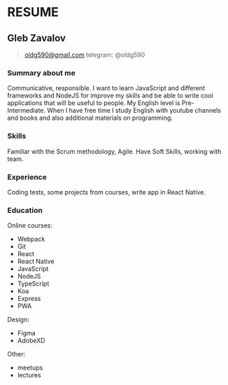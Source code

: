 # RESUME

## Gleb Zavalov

> oldg590@gmail.com telegram: @oldg590

### Summary about me

Communicative, responsible. I want to learn JavaScript and different frameworks and NodeJS for improve my skills and be able to write cool applications that will be useful to people. My English level is Pre-Intermediate. When I have free time I study English with youtube channels and books and also additional materials on programming.

### Skills

Familiar with the Scrum methodology, Agile. Have Soft Skills, working with team.

### Experience

Coding tests, some projects from courses, write app in React Native.

### Education

Online courses:

- Webpack
- Git
- React
- React Native
- JavaScript
- NodeJS
- TypeScript
- Koa
- Express
- PWA

Design:

- Figma
- AdobeXD

Other:

- meetups
- lectures
